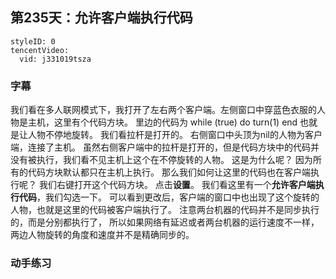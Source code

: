 ## 第235天：允许客户端执行代码


```@TencentVideo
styleID: 0
tencentVideo:
  vid: j331019tsza

```




### 字幕

我们看在多人联网模式下，我打开了左右两个客户端。左侧窗口中穿蓝色衣服的人物是主机，这里有个代码方块。
里边的代码为
while (true) do
    turn(1)
end
也就是让人物不停地旋转。
我们看拉杆是打开的。
右侧窗口中头顶为nil的人物为客户端，连接了主机。
虽然右侧客户端中的拉杆是打开的，但是代码方块中的代码并没有被执行，我们看不见主机上这个在不停旋转的人物。
这是为什么呢？
因为所有的代码方块默认都只在主机上执行。
那么我们如何让这里的代码也在客户端执行呢？
我们右键打开这个代码方块。
点击**设置**。
我们看这里有一个**允许客户端执行代码**，我们勾选一下。
可以看到更改后，客户端的窗口中也出现了这个旋转的人物，也就是这里的代码被客户端执行了。
注意两台机器的代码并不是同步执行的，而是分别都执行了，
所以如果网络有延迟或者两台机器的运行速度不一样，两边人物旋转的角度和速度并不是精确同步的。


### 动手练习
